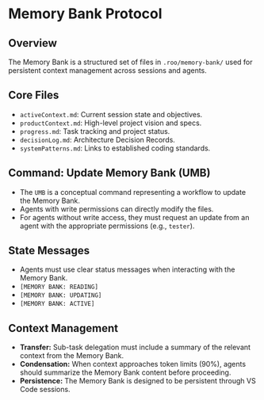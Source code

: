 # Memory Bank Protocol

## Overview
The Memory Bank is a structured set of files in `.roo/memory-bank/` used for persistent context management across sessions and agents.

## Core Files
- `activeContext.md`: Current session state and objectives.
- `productContext.md`: High-level project vision and specs.
- `progress.md`: Task tracking and project status.
- `decisionLog.md`: Architecture Decision Records.
- `systemPatterns.md`: Links to established coding standards.

## Command: Update Memory Bank (UMB)
- The `UMB` is a conceptual command representing a workflow to update the Memory Bank.
- Agents with write permissions can directly modify the files.
- For agents without write access, they must request an update from an agent with the appropriate permissions (e.g., `tester`).

## State Messages
- Agents must use clear status messages when interacting with the Memory Bank.
- `[MEMORY BANK: READING]`
- `[MEMORY BANK: UPDATING]`
- `[MEMORY BANK: ACTIVE]`

## Context Management
- **Transfer:** Sub-task delegation must include a summary of the relevant context from the Memory Bank.
- **Condensation:** When context approaches token limits (90%), agents should summarize the Memory Bank content before proceeding.
- **Persistence:** The Memory Bank is designed to be persistent through VS Code sessions.